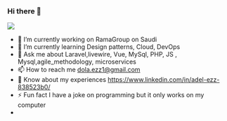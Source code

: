 ### Hi there 👋

![](https://komarev.com/ghpvc/?username=adel-ezz)

- 🔭 I’m currently working on RamaGroup on Saudi
- 🌱 I’m currently learning Design patterns, Cloud, DevOps
- 💬 Ask me about Laravel,livewire, Vue, MySql, PHP, JS , Mysql,agile_methodology, microservices 
- 📫 How to reach me dola.ezz1@gmail.com
- 📄 Know about my experiences https://www.linkedin.com/in/adel-ezz-838523b0/
- ⚡ Fun fact I have a joke on programming but it only works on my computer
- 


<!--![trophy](https://github-profile-trophy.vercel.app/?username=adel-ezz)
-->



<!--
**adel-ezz/adel-ezz** is a ✨ _special_ ✨ repository because its `README.md` (this file) appears on your GitHub profile.

Here are some ideas to get you started:

- 🔭 I’m currently working on ...
- 🌱 I’m currently learning ...
- 👯 I’m looking to collaborate on ...
- 🤔 I’m looking for help with ...
- 💬 Ask me about ...
- 📫 How to reach me: ...
- 😄 Pronouns: ...
- ⚡ Fun fact: ...


<p >
   <img align="center" src="https://github-readme-stats.vercel.app/api?username=AyoubMS&show_icons=true&locale=en&theme=tokyonight" alt="AyoubMS" />
   </p>

   <p><img align="center" src="https://github-readme-streak-stats.herokuapp.com/?user=AyoubMS&theme=tokyonight" alt="AyoubMS" /></p>

   <p><img align="left" src="https://github-readme-stats.vercel.app/api/top-langs?username=AyoubMS&show_icons=true&locale=en&layout=compact&theme=tokyonight" alt="AyoubMS" /></p>
   


  
